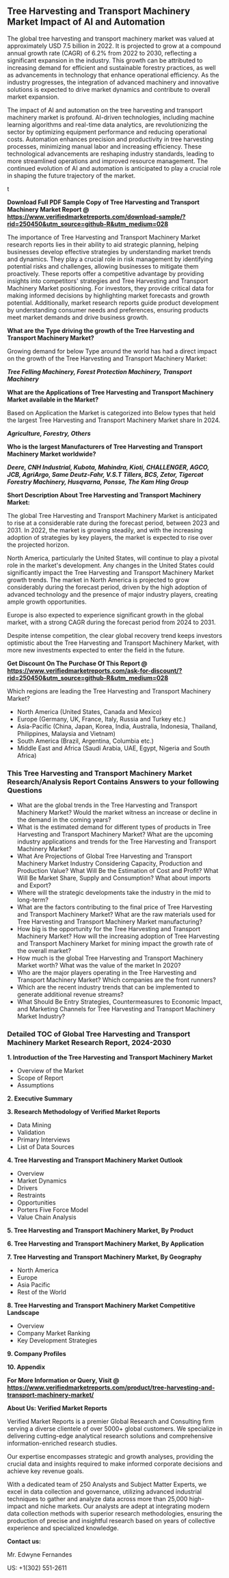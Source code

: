 <h2>Tree Harvesting and Transport Machinery Market Impact of AI and Automation</h2><p>The global tree harvesting and transport machinery market was valued at approximately USD 7.5 billion in 2022. It is projected to grow at a compound annual growth rate (CAGR) of 6.2% from 2022 to 2030, reflecting a significant expansion in the industry. This growth can be attributed to increasing demand for efficient and sustainable forestry practices, as well as advancements in technology that enhance operational efficiency. As the industry progresses, the integration of advanced machinery and innovative solutions is expected to drive market dynamics and contribute to overall market expansion.</p><p>The impact of AI and automation on the tree harvesting and transport machinery market is profound. AI-driven technologies, including machine learning algorithms and real-time data analytics, are revolutionizing the sector by optimizing equipment performance and reducing operational costs. Automation enhances precision and productivity in tree harvesting processes, minimizing manual labor and increasing efficiency. These technological advancements are reshaping industry standards, leading to more streamlined operations and improved resource management. The continued evolution of AI and automation is anticipated to play a crucial role in shaping the future trajectory of the market.</p>t</p><p id="" class=""><strong>Download Full PDF Sample Copy of Tree Harvesting and Transport Machinery Market Report @ <a href="https://www.verifiedmarketreports.com/download-sample/?rid=250450&utm_source=github-R&utm_medium=028" target="_blank">https://www.verifiedmarketreports.com/download-sample/?rid=250450&utm_source=github-R&utm_medium=028</a></strong></p><p>The importance of&nbsp;Tree Harvesting and Transport Machinery Market research reports lies in their ability to aid strategic planning, helping businesses develop effective strategies by understanding market trends and dynamics. They play a crucial role in risk management by identifying potential risks and challenges, allowing businesses to mitigate them proactively. These reports offer a competitive advantage by providing insights into competitors' strategies and Tree Harvesting and Transport Machinery Market positioning. For investors, they provide critical data for making informed decisions by highlighting market forecasts and growth potential. Additionally, market research reports guide product development by understanding consumer needs and preferences, ensuring products meet market demands and drive business growth.</p><p><strong>What are the&nbsp;Type driving the growth of the Tree Harvesting and Transport Machinery Market?</strong></p><p id="" class="">Growing demand for below Type around the world has had a direct impact on the growth of the Tree Harvesting and Transport Machinery Market:</p><em><strong>Tree Felling Machinery, Forest Protection Machinery, Transport Machinery</strong></em></p><strong>What are the&nbsp;Applications&nbsp;of Tree Harvesting and Transport Machinery Market available in the Market?</strong></p><p id="" class="">Based on Application the Market is categorized into Below types that held the largest Tree Harvesting and Transport Machinery Market share In 2024.</p><em><strong>Agriculture, Forestry, Others</strong></em></p><strong>Who is the largest Manufacturers of Tree Harvesting and Transport Machinery Market worldwide?</strong></p><p><em><strong>Deere, CNH Industrial, Kubota, Mahindra, Kioti, CHALLENGER, AGCO, JCB, AgriArgo, Same Deutz-Fahr, V.S.T Tillers, BCS, Zetor, Tigercat Forestry Machinery, Husqvarna, Ponsse, The Kam Hing Group</strong></em></p><p id="" class=""><strong>Short Description About Tree Harvesting and Transport Machinery Market:</strong></p><p>The global Tree Harvesting and Transport Machinery Market is anticipated to rise at a considerable rate during the forecast period, between 2023 and 2031. In 2022, the market is growing steadily, and with the increasing adoption of strategies by key players, the market is expected to rise over the projected horizon.</p><p>North America, particularly the United States, will continue to play a pivotal role in the market's development. Any changes in the United States could significantly impact the Tree Harvesting and Transport Machinery Market growth trends. The market in North America is projected to grow considerably during the forecast period, driven by the high adoption of advanced technology and the presence of major industry players, creating ample growth opportunities.</p><p>Europe is also expected to experience significant growth in the global market, with a strong CAGR during the forecast period from 2024 to 2031.</p><p>Despite intense competition, the clear global recovery trend keeps investors optimistic about the Tree Harvesting and Transport Machinery Market, with more new investments expected to enter the field in the future.</p><p id="" class=""><strong>Get Discount On The Purchase Of This Report @ <a href="https://www.verifiedmarketreports.com/ask-for-discount/?rid=250450&utm_source=github-R&utm_medium=028" target="_blank">https://www.verifiedmarketreports.com/ask-for-discount/?rid=250450&utm_source=github-R&utm_medium=028</a></strong></p>Which regions are leading the Tree Harvesting and Transport Machinery Market?</p><ul><li>North America (United States, Canada and Mexico)</li><li>Europe (Germany, UK, France, Italy, Russia and Turkey etc.)</li><li>Asia-Pacific (China, Japan, Korea, India, Australia, Indonesia, Thailand, Philippines, Malaysia and Vietnam)</li><li>South America (Brazil, Argentina, Columbia etc.)</li><li>Middle East and Africa (Saudi Arabia, UAE, Egypt, Nigeria and South Africa)</li></ul><h3 id="" class="">This Tree Harvesting and Transport Machinery Market Research/Analysis Report Contains Answers to your following Questions</h3><ul><li>What are the global trends in the Tree Harvesting and Transport Machinery Market? Would the market witness an increase or decline in the demand in the coming years?</li><li>What is the estimated demand for different types of products in Tree Harvesting and Transport Machinery Market? What are the upcoming industry applications and trends for the Tree Harvesting and Transport Machinery Market?</li><li>What Are Projections of Global Tree Harvesting and Transport Machinery Market Industry Considering Capacity, Production and Production Value? What Will Be the Estimation of Cost and Profit? What Will Be Market Share, Supply and Consumption? What about imports and Export?</li><li>Where will the strategic developments take the industry in the mid to long-term?</li><li>What are the factors contributing to the final price of Tree Harvesting and Transport Machinery Market? What are the raw materials used for Tree Harvesting and Transport Machinery Market manufacturing?</li><li>How big is the opportunity for the Tree Harvesting and Transport Machinery Market? How will the increasing adoption of Tree Harvesting and Transport Machinery Market for mining impact the growth rate of the overall market?</li><li>How much is the global Tree Harvesting and Transport Machinery Market worth? What was the value of the market In 2020?</li><li>Who are the major players operating in the Tree Harvesting and Transport Machinery Market? Which companies are the front runners?</li><li>Which are the recent industry trends that can be implemented to generate additional revenue streams?</li><li>What Should Be Entry Strategies, Countermeasures to Economic Impact, and Marketing Channels for Tree Harvesting and Transport Machinery Market Industry?</li></ul><h3 id="" class="">Detailed TOC of Global Tree Harvesting and Transport Machinery Market Research Report, 2024-2030</h3><p id="" class=""><strong>1. Introduction of the Tree Harvesting and Transport Machinery Market</strong></p><ul><li>Overview of the Market</li><li>Scope of Report</li><li>Assumptions</li></ul><p id="" class=""><strong>2. Executive Summary</strong></p><p id="" class=""><strong>3. Research Methodology of Verified Market Reports</strong></p><ul><li>Data Mining</li><li>Validation</li><li>Primary Interviews</li><li>List of Data Sources</li></ul><p id="" class=""><strong>4. Tree Harvesting and Transport Machinery Market Outlook</strong></p><ul><li>Overview</li><li>Market Dynamics</li><li>Drivers</li><li>Restraints</li><li>Opportunities</li><li>Porters Five Force Model</li><li>Value Chain Analysis</li></ul><p id="" class=""><strong>5. Tree Harvesting and Transport Machinery Market, By Product</strong></p><p id="" class=""><strong>6. Tree Harvesting and Transport Machinery Market, By Application</strong></p><p id="" class=""><strong>7. Tree Harvesting and Transport Machinery Market, By Geography</strong></p><ul><li>North America</li><li>Europe</li><li>Asia Pacific</li><li>Rest of the World</li></ul><p id="" class=""><strong>8. Tree Harvesting and Transport Machinery Market Competitive Landscape</strong></p><ul><li>Overview</li><li>Company Market Ranking</li><li>Key Development Strategies</li></ul><p id="" class=""><strong>9. Company Profiles</strong></p><p id="" class=""><strong>10. Appendix</strong></p><p id="" class=""><strong>For More Information or Query, Visit @ <a href="https://www.verifiedmarketreports.com/product/tree-harvesting-and-transport-machinery-market/" target="_blank">https://www.verifiedmarketreports.com/product/tree-harvesting-and-transport-machinery-market/</a></strong></p><p id="" class=""><strong>About Us: Verified Market Reports</strong></p><p id="" class="">Verified Market Reports is a premier Global Research and Consulting firm serving a diverse clientele of over 5000+ global customers. We specialize in delivering cutting-edge analytical research solutions and comprehensive information-enriched research studies.</p><p id="" class="">Our expertise encompasses strategic and growth analyses, providing the crucial data and insights required to make informed corporate decisions and achieve key revenue goals.</p><p id="" class="">With a dedicated team of 250 Analysts and Subject Matter Experts, we excel in data collection and governance, utilizing advanced industrial techniques to gather and analyze data across more than 25,000 high-impact and niche markets. Our analysts are adept at integrating modern data collection methods with superior research methodologies, ensuring the production of precise and insightful research based on years of collective experience and specialized knowledge.</p><p id="" class=""><strong>Contact us:</strong></p><p id="" class="">Mr. Edwyne Fernandes</p><p id="" class="">US: +1(302) 551-2611</p>